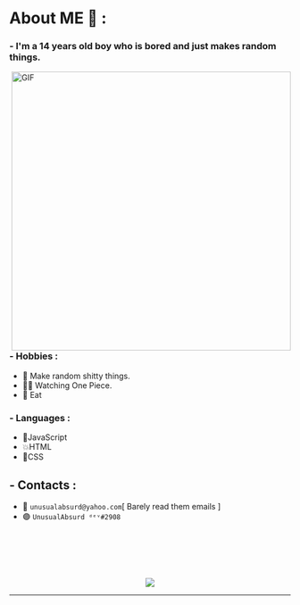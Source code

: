 # About ME 💬 :

### - I'm a 14 years old boy who is bored and just makes random things.

<img hight="400" width="500" alt="GIF" align="right" src="https://media.discordapp.net/attachments/837556303659663371/876379129904246784/MemeSteal.jpg?width=469&height=281">

### - Hobbies : 
- 💫 Make random shitty things.
- 🏴‍☠️ Watching One Piece.
- 🍜 Eat

### - Languages :
- 🔱JavaScript
- 💥HTML
- 🔹CSS 

## - Contacts :
- 📩 `unusualabsurd@yahoo.com`[ Barely read them emails ]
- 🟣 `UnusualAbsurd ᵈᵉᵛ#2908`

</br>
</br>
</br>
</br>

<p align="center" >  
  <a href="https://github.com/anuraghazra/github-readme-stats"> 
<img  src="https://github-readme-stats.vercel.app/api?username=UnusualABsurd&&show_icons=true&theme=tokyonight"/>
  </a>
  </p>

*************
